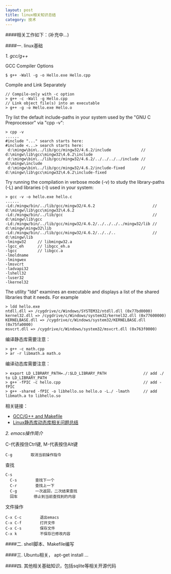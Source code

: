```yaml
---
layout: post
title: linux相关知识总结
category: 技术
---
```


####相关工作如下：(补充中...)

####一. linux基础

*1. gcc/g++*

GCC Compiler Options

    $ g++ -Wall -g -o Hello.exe Hello.cpp

Compile and Link Separately

    // Compile-only with -c option
    > g++ -c -Wall -g Hello.cpp
    // Link object file(s) into an executable
    > g++ -g -o Hello.exe Hello.o

Try list the default include-paths in your system used by the "GNU C Preprocessor" via "cpp -v":

    > cpp -v
    ......
    #include "..." search starts here:
    #include <...> search starts here:
     d:\mingw\bin\../lib/gcc/mingw32/4.6.2/include             // d:\mingw\lib\gcc\mingw32\4.6.2\include
     d:\mingw\bin\../lib/gcc/mingw32/4.6.2/../../../../include // d:\mingw\include
     d:\mingw\bin\../lib/gcc/mingw32/4.6.2/include-fixed       // d:\mingw\lib\gcc\mingw32\4.6.2\include-fixed

Try running the compilation in verbose mode (-v) to study the library-paths (-L) and libraries (-l) used in your system:

    > gcc -v -o hello.exe hello.c
    ......
    -Ld:/mingw/bin/../lib/gcc/mingw32/4.6.2                         // d:\mingw\lib\gcc\mingw32\4.6.2
    -Ld:/mingw/bin/../lib/gcc                                       // d:\mingw\lib\gcc
    -Ld:/mingw/bin/../lib/gcc/mingw32/4.6.2/../../../../mingw32/lib // d:\mingw\mingw32\lib
    -Ld:/mingw/bin/../lib/gcc/mingw32/4.6.2/../../..                // d:\mingw\lib
    -lmingw32     // libmingw32.a
    -lgcc_eh      // libgcc_eh.a
    -lgcc         // libgcc.a
    -lmoldname
    -lmingwex
    -lmsvcrt
    -ladvapi32
    -lshell32
    -luser32 
    -lkernel32

The utility "ldd" examines an executable and displays a list of the shared libraries that it needs. For example

    > ldd hello.exe
    ntdll.dll => /cygdrive/c/Windows/SYSTEM32/ntdll.dll (0x77bd0000)
    kernel32.dll => /cygdrive/c/Windows/system32/kernel32.dll (0x77600000)
    KERNELBASE.dll => /cygdrive/c/Windows/system32/KERNELBASE.dll (0x75fa0000)
    msvcrt.dll => /cygdrive/c/Windows/system32/msvcrt.dll (0x763f0000)
    
编译静态库需要注意：

    > g++ -c math.cpp
    > ar -r libmath.a math.o
    
编译动态库需要注意：

    > export LD_LIBRARY_PATH=./:$LD_LIBRARY_PATH                // add ./ to LD_LIBRARY_PATH
    > g++ -fPIC -c hello.cpp                                    // add -fPIC
    > g++ -shared -fPIC -o libhello.so hello.o -L./ -lmath      // add libmath.a to libhello.so

相关链接：

* [GCC/G++ and Makefile](https://www3.ntu.edu.sg/home/ehchua/programming/cpp/gcc_make.html "Markdown")
* [Linux静态库动态库相关问题总结](http://blog.163.com/xychenbaihu@yeah/blog/static/13222965520101023104745738/ "Markdown")


*2. emacs操作简介*

C-代表按住Ctrl键, M-代表按住Alt键

    C-g        取消当前操作指令

查找

    C-s 
      C-s        查找下一个
      C-r        查找上一下
      C-g        一次返回，二次结束查找
      回车       停止到当前查找到的内容
  
文件操作

    C-x C-c        退出emacs
    C-x C-f        打开文件
    C-x C-s        保存文件
    C-x k          不保存已修改内容

####二. shell脚本、Makefile编写

####三. Ubuntu相关， apt-get install ...

####四. 其他相关基础知识，包括sqlite等相关开源代码
